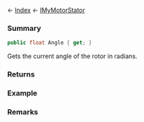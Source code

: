 ← [Index](Api-Index) ← [IMyMotorStator](Sandbox.ModAPI.Ingame.IMyMotorStator)

### Summary

```csharp
public float Angle { get; }
```

Gets the current angle of the rotor in radians.

### Returns

### Example

### Remarks

